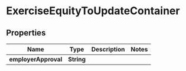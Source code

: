 

# ExerciseEquityToUpdateContainer


## Properties

| Name | Type | Description | Notes |
|------------ | ------------- | ------------- | -------------|
|**employerApproval** | **String** |  |  |



